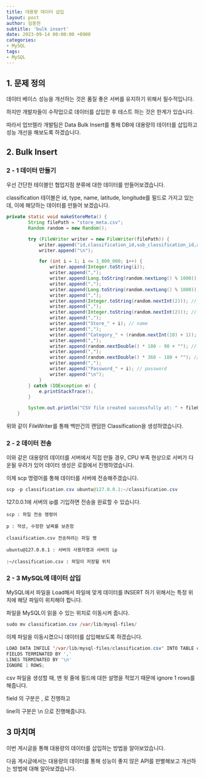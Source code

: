 ```yaml
---
title: 대용량 데이터 삽입
layout: post
author: 임동현
subtitle: 'bulk insert'
date: 2023-09-14 00:00:00 +0900
categories:
- MySQL
tags:
- MySQL
---
```


## 1. 문제 정의 

데이터 베이스 성능을 개선하는 것은 품질 좋은 서버를 유지하기 위해서 필수적입니다.

하지만 개발자들이 수작업으로 데이터를 삽입한 후 테스트 하는 것은 한계가 있습니다.

따라서 업브렐라 개발팀은 Data Bulk Insert를 통해 DB에 대용량의 데이터를 삽입하고 성능 개선을 해보도록 하겠습니다.

## 2. Bulk Insert

### 2 - 1 데이터 만들기

우선 간단한 테이블인 협업지점 분류에 대한 데이터를 만들어보겠습니다.

classification 테이블은 id, type, name, latitude, longitude를 필드로 가지고 있는데, 이에 해당하는 데이터를 만들어 보겠습니다.

```java
private static void makeStoreMeta() {
        String filePath = "store_meta.csv";
        Random random = new Random();

        try (FileWriter writer = new FileWriter(filePath)) {
            writer.append("id,classification_id,sub_classification_id,activated,deleted,name,category,latitude,longitude,password");
            writer.append("\n");

            for (int i = 1; i <= 1_000_000; i++) {
                writer.append(Integer.toString(i));
                writer.append(",");
                writer.append(Long.toString(random.nextLong() % 1000)); // classification_id
                writer.append(",");
                writer.append(Long.toString(random.nextLong() % 1000)); // sub_classification_id
                writer.append(",");
                writer.append(Integer.toString(random.nextInt(2))); // activated
                writer.append(",");
                writer.append(Integer.toString(random.nextInt(2))); // deleted
                writer.append(",");
                writer.append("Store_" + i); // name
                writer.append(",");
                writer.append("Category_" + (random.nextInt(10) + 1)); // category
                writer.append(",");
                writer.append(random.nextDouble() * 180 - 90 + ""); // latitude
                writer.append(",");
                writer.append(random.nextDouble() * 360 - 180 + ""); // longitude
                writer.append(",");
                writer.append("Password_" + i); // password
                writer.append("\n");
            }
        } catch (IOException e) {
            e.printStackTrace();
        }

        System.out.println("CSV file created successfully at: " + filePath);
    }
```

위와 같이 FileWriter를 통해 백만건의 랜덤한 Classification을 생성하였습니다.

### 2 - 2 데이터 전송

이와 같은 대용량의 데이터를 서버에서 직접 만들 경우, CPU 부족 현상으로 서버가 다운될 우려가 있어 데이터 생성은 로컬에서 진행하였습니다.

이제 scp 명령어를 통해 데이터를 서버에 전송해주겠습니다.

```java
scp -p classification.csv ubuntu@127.0.0.1:~/classification.csv
```

127.0.0.1에 서버의 ip를 기입하면 전송을 완료할 수 있습니다.

```
scp : 파일 전송 명령어  

p : 작성, 수정한 날짜를 보존함  

clsasification.csv 전송하려는 파일 명  

ubuntu@127.0.0.1 : 서버의 사용자명과 서버의 ip  

:~/classification.csv : 파일이 저장될 위치  
```
### 2 - 3 MySQL에 데이터 삽입

MySQL에서 파일을 Load해서 파일에 맞게 데이터를 INSERT 하기 위해서는 특정 위치에 해당 파일이 위치해야 합니다.

파일을 MySQL이 읽을 수 있는 위치로 이동시켜 줍니다.

```java
sudo mv classification.csv /var/lib/mysql-files/
```

이제 파일을 이동시켰으니 데이터를 삽입해보도록 하겠습니다.

```java
LOAD DATA INFILE '/var/lib/mysql-files/classification.csv' INTO TABLE classification
FIELDS TERMINATED BY ','
LINES TERMINATED BY '\n'
IGNORE 1 ROWS;
```

csv 파일을 생성할 때, 맨 윗 줄에 필드에 대한 설명을 적었기 때문에 ignore 1 rows를 해줍니다.

field 의 구분은 , 로 진행하고

line의 구분은 \n 으로 진행해줍니다.

## 3 마치며

이번 게시글을 통해 대용량의 데이터를 삽입하는 방법을 알아보았습니다.

다음 게시글에서는 대용량의 데이터를 통해 성능이 좋지 않은 API를 판별해보고 개선하는 방법에 대해 알아보겠습니다.
